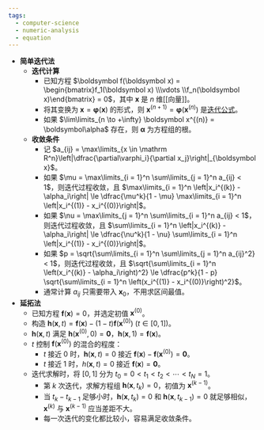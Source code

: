 ```yaml
---
tags:
  - computer-science
  - numeric-analysis
  - equation
---
```

- **简单迭代法**
	- **迭代计算**
		- 已知方程 $\boldsymbol f(\boldsymbol x) = \begin{bmatrix}f_1(\boldsymbol x) \\\vdots \\f_n(\boldsymbol x)\end{bmatrix} = 0$，其中 $\boldsymbol x$ 是 $n$ 维[[向量]]。
		- 将其变换为 $\boldsymbol x = \boldsymbol\varphi(\boldsymbol x)$ 的形式，则 $\boldsymbol x^{(n + 1)} = \boldsymbol\varphi(\boldsymbol x^{(n)})$ 是[迭代公式](方程的迭代解法#^hx4z72)。 
		- 如果 $\lim\limits_{n \to +\infty} \boldsymbol x^{(n)} = \boldsymbol\alpha$ 存在，则 $\boldsymbol\alpha$ 为方程组的根。 
	- **收敛条件**
		- 记 $a_{ij} = \max\limits_{x \in \mathrm R^n}\left|\dfrac{\partial\varphi_i}{\partial x_j}\right|_{\boldsymbol x}$。
		- 如果 $\mu = \max\limits_{i = 1}^n \sum\limits_{j = 1}^n a_{ij} < 1$，则迭代过程收敛，且 $\max\limits_{i = 1}^n \left|x_i^{(k)} - \alpha_i\right| \le \dfrac{\mu^k}{1 - \mu} \max\limits_{i = 1}^n \left|x_i^{(1)} - x_i^{(0)}\right|$。
		- 如果 $\nu = \max\limits_{j = 1}^n \sum\limits_{i = 1}^n a_{ij} < 1$，则迭代过程收敛，且 $\sum\limits_{i = 1}^n \left|x_i^{(k)} - \alpha_i\right| \le \dfrac{\nu^k}{1 - \nu} \sum\limits_{i = 1}^n \left|x_i^{(1)} - x_i^{(0)}\right|$。
		- 如果 $p = \sqrt{\sum\limits_{i = 1}^n \sum\limits_{j = 1}^n a_{ij}^2} < 1$，则迭代过程收敛，且 $\sqrt{\sum\limits_{i = 1}^n \left(x_i^{(k)} - \alpha_i\right)^2} \le \dfrac{p^k}{1 - p} \sqrt{\sum\limits_{i = 1}^n \left(x_i^{(1)} - x_i^{(0)}\right)^2}$。
		- 通常计算 $a_{ij}$ 只需要带入 $\boldsymbol x_0$，不用求区间最值。
- **延拓法**
	- 已知方程 $\boldsymbol f(\boldsymbol x) = 0$，并选定初值 $\boldsymbol x^{(0)}$。
	- 构造 $\boldsymbol h(\boldsymbol x, t) = \boldsymbol f(\boldsymbol x) - (1 - t)\boldsymbol f(\boldsymbol x^{(0)})\ (t \in [0, 1])$。
	- $\boldsymbol h(\boldsymbol x, t)$ 满足 $\boldsymbol h(\boldsymbol x^{(0)}, 0) = \boldsymbol 0$，$\boldsymbol h(\boldsymbol x,1) = \boldsymbol f(\boldsymbol x)$。
	- $t$ 控制 $\boldsymbol f(\boldsymbol x^{(0)})$ 的混合的程度：
		- $t$ 接近 $0$ 时，$\boldsymbol h(\boldsymbol x, t) = 0$ 接近 $\boldsymbol f(\boldsymbol x) - \boldsymbol f(\boldsymbol x^{(0)}) = \boldsymbol 0$。
		- $t$ 接近 $1$ 时，$h(\boldsymbol x,t) = 0$ 接近 $\boldsymbol f(\boldsymbol x) = \boldsymbol 0$。
	- 迭代求解时，将 $[0,1]$ 分为 $t_0 = 0 < t_1 < t_2 < \cdots < t_N = 1$。
		- 第 $k$ 次迭代，求解方程组 $\boldsymbol h(\boldsymbol x, t_k) = 0$，初值为 $\boldsymbol x^{(k-1)}$。
		- 当 $t_k - t_{k - 1}$ 足够小时，$\boldsymbol h(\boldsymbol x, t_{k}) = 0$ 和 $\boldsymbol h(\boldsymbol x, t_{k - 1}) = 0$ 就足够相似，$\boldsymbol x^{(k)}$ 与 $\boldsymbol x^{(k-1)}$ 应当差距不大。
		- 每一次迭代的变化都比较小，容易满足收敛条件。